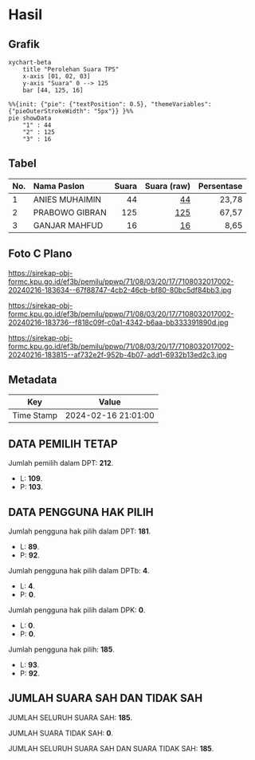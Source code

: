 # Hasil

## Grafik

```mermaid
xychart-beta
    title "Perolehan Suara TPS"
    x-axis [01, 02, 03]
    y-axis "Suara" 0 --> 125
    bar [44, 125, 16]
```

```mermaid
%%{init: {"pie": {"textPosition": 0.5}, "themeVariables": {"pieOuterStrokeWidth": "5px"}} }%%
pie showData
    "1" : 44
    "2" : 125
    "3" : 16
```

## Tabel

| No. | Nama Paslon    | Suara | Suara (raw) | Persentase |
|:--- |:-------------- | -----:| -----------:| ----------:|
| 1   | ANIES MUHAIMIN | 44    | [44][p-1]   | 23,78      |
| 2   | PRABOWO GIBRAN | 125   | [125][p-2]  | 67,57      |
| 3   | GANJAR MAHFUD  | 16    | [16][p-3]   | 8,65       |


[p-1]: https://github.com/gigit-pemilu/pemilu-2024-71-sulawesi-utara/blob/main/pilpres/hitung-suara/sub/71-sulawesi-utara/sub/08-bolaang-mongondow-utara/sub/03-bolangitang-timur/sub/2017-binuni/sub/002-tps/sub/paslon-1.txt
[p-2]: https://github.com/gigit-pemilu/pemilu-2024-71-sulawesi-utara/blob/main/pilpres/hitung-suara/sub/71-sulawesi-utara/sub/08-bolaang-mongondow-utara/sub/03-bolangitang-timur/sub/2017-binuni/sub/002-tps/sub/paslon-2.txt
[p-3]: https://github.com/gigit-pemilu/pemilu-2024-71-sulawesi-utara/blob/main/pilpres/hitung-suara/sub/71-sulawesi-utara/sub/08-bolaang-mongondow-utara/sub/03-bolangitang-timur/sub/2017-binuni/sub/002-tps/sub/paslon-3.txt

## Foto C Plano

https://sirekap-obj-formc.kpu.go.id/ef3b/pemilu/ppwp/71/08/03/20/17/7108032017002-20240216-183634--67f88747-4cb2-46cb-bf80-80bc5df84bb3.jpg

https://sirekap-obj-formc.kpu.go.id/ef3b/pemilu/ppwp/71/08/03/20/17/7108032017002-20240216-183736--f818c09f-c0a1-4342-b6aa-bb333391890d.jpg

https://sirekap-obj-formc.kpu.go.id/ef3b/pemilu/ppwp/71/08/03/20/17/7108032017002-20240216-183815--af732e2f-952b-4b07-add1-6932b13ed2c3.jpg


## Metadata

| Key        | Value               |
| ---------- | ------------------- |
| Time Stamp | 2024-02-16 21:01:00 |


## DATA PEMILIH TETAP

Jumlah pemilih dalam DPT: **212**.
 * L: **109**.
 * P: **103**.

## DATA PENGGUNA HAK PILIH

Jumlah pengguna hak pilih dalam DPT: **181**.
 * L: **89**.
 * P: **92**.

Jumlah pengguna hak pilih dalam DPTb: **4**.
 * L: **4**.
 * P: **0**.

Jumlah pengguna hak pilih dalam DPK: **0**.
 * L: **0**.
 * P: **0**.

Jumlah pengguna hak pilih: **185**.
 * L: **93**.
 * P: **92**.

## JUMLAH SUARA SAH DAN TIDAK SAH

JUMLAH SELURUH SUARA SAH: **185**.

JUMLAH SUARA TIDAK SAH: **0**.

JUMLAH SELURUH SUARA SAH DAN SUARA TIDAK SAH: **185**.


